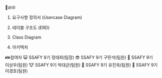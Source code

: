 🍪drill 

1. 요구사항 정의서 (Usercase Diagram)


2. 테이블 구조도 (ERD)


3. Class Diagram


4. 아키텍처








👪참여자
😺 SSAFY 9기 정태희(팀장)
😎 SSAFY 9기 구민석(팀원)
🐻 SSAFY 9기 이상우(팀원)
🐮 SSAFY 9기 박대균(팀원)
🤖 SSAFY 9기 유진욱(팀원)
🐼 SSAFY 9기 이경호(팀원)
